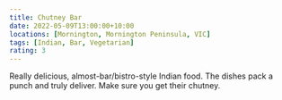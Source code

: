 ```yaml
---
title: Chutney Bar
date: 2022-05-09T13:00:00+10:00
locations: [Mornington, Mornington Peninsula, VIC]
tags: [Indian, Bar, Vegetarian]
rating: 3
---
```


Really delicious, almost-bar/bistro-style Indian food. The dishes pack a punch and truly deliver. Make sure you get their chutney.